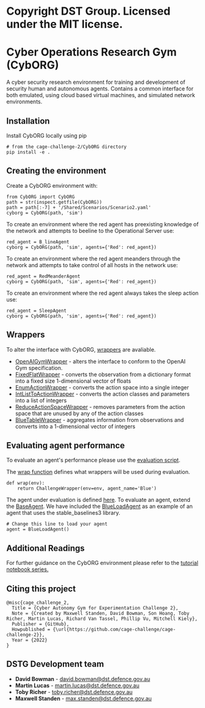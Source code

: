 # Copyright DST Group. Licensed under the MIT license.

# Cyber Operations Research Gym (CybORG)

A cyber security research environment for training and development of security human and autonomous agents. Contains a common interface for both emulated, using cloud based virtual machines, and simulated network environments.

## Installation

Install CybORG locally using pip

```
# from the cage-challenge-2/CybORG directory
pip install -e .
```


## Creating the environment
Create a CybORG environment with:
```
from CybORG import CybORG
path = str(inspect.getfile(CybORG))
path = path[:-7] + '/Shared/Scenarios/Scenario2.yaml'
cyborg = CybORG(path, 'sim')
```

 


To create an environment where the red agent has preexisting knowledge of the network and attempts to beeline to the Operational Server use:

 

```
red_agent = B_lineAgent
cyborg = CybORG(path, 'sim', agents={'Red': red_agent})
```
To create an environment where the red agent meanders through the network and attempts to take control of all hosts in the network use:

 

```
red_agent = RedMeanderAgent
cyborg = CybORG(path, 'sim', agents={'Red': red_agent})
```
To create an environment where the red agent always takes the sleep action use:
```
red_agent = SleepAgent
cyborg = CybORG(path, 'sim', agents={'Red': red_agent})
```

 

## Wrappers

 

To alter the interface with CybORG, [wrappers](src/cyborg/agents/Wrappers) are avaliable.

 

* [OpenAIGymWrapper](src/cyborg/agents/Wrappers/OpenAIGymWrapper.py) - alters the interface to conform to the OpenAI Gym specification.
* [FixedFlatWrapper](src/cyborg/agents/Wrappers/FixedFlatWrapper.py) - converts the observation from a dictionary format into a fixed size 1-dimensional vector of floats
* [EnumActionWrapper](src/cyborg/agents/Wrappers/EnumActionWrapper.py) - converts the action space into a single integer
* [IntListToActionWrapper](src/cyborg/agents/Wrappers/IntListToAction.py) - converts the action classes and parameters into a list of integers
* [ReduceActionSpaceWrapper](src/cyborg/agents/Wrappers/ReduceActionSpaceWrapper.py) - removes parameters from the action space that are unused by any of the action classes
* [BlueTableWrapper](src/cyborg/agents/Wrappers/BlueTableWrapper.py) - aggregates information from observations and converts into a 1-dimensional vector of integers

 


## Evaluating agent performance

 

To evaluate an agent's performance please use the [evaluation script](src/cyborg/evaluation/evaluation.py). 

 


The [wrap function](src/cyborg/evaluation/evaluation.py#L22-L23) defines what wrappers will be used during evaluation.
```
def wrap(env):
    return ChallengeWrapper(env=env, agent_name='Blue')
```
The agent under evaluation is defined [here](src/cyborg/evaluation/evaluation.py#L42-L43). 
To evaluate an agent, extend the [BaseAgent](src/cyborg/agents/SimpleAgents/BaseAgent.py). 
We have included the [BlueLoadAgent](src/cyborg/agents/SimpleAgents/BlueLoadAgent.py) as an example of an agent that uses the stable_baselines3 library.
```
# Change this line to load your agent
agent = BlueLoadAgent()
```

## Additional Readings
For further guidance on the CybORG environment please refer to the [tutorial notebook series.](tutorial)

## Citing this project
```
@misc{cage_challenge_2,
  Title = {Cyber Autonomy Gym for Experimentation Challenge 2},
  Note = {Created by Maxwell Standen, David Bowman, Son Hoang, Toby Richer, Martin Lucas, Richard Van Tassel, Phillip Vu, Mitchell Kiely},
  Publisher = {GitHub},
  Howpublished = {\url{https://github.com/cage-challenge/cage-challenge-2}},
  Year = {2022}
}
```

## DSTG Development team 

* **David Bowman** - david.bowman@dst.defence.gov.au
* **Martin Lucas** - martin.lucas@dst.defence.gov.au
* **Toby Richer** - toby.richer@dst.defence.gov.au
* **Maxwell Standen** - max.standen@dst.defence.gov.au
